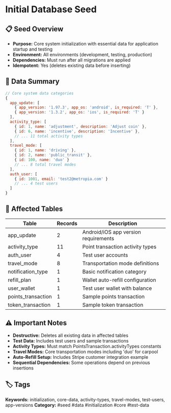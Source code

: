 # Initial Database Seed

## 📋 Seed Overview
- **Purpose:** Core system initialization with essential data for application startup and testing
- **Environment:** All environments (development, testing, production)
- **Dependencies:** Must run after all migrations are applied
- **Idempotent:** Yes (deletes existing data before inserting)

## 🔧 Data Summary
```javascript
// Core system data categories
{
  app_update: [
    { app_version: '1.97.3', app_os: 'android', is_required: 'T' },
    { app_version: '1.3.2', app_os: 'ios', is_required: 'T' }
  ],
  activity_type: [
    { id: 1, name: 'adjustment', description: 'Adjust coin' },
    { id: 6, name: 'incentive', description: 'Incentive' },
    // ... 11 total activity types
  ],
  travel_mode: [
    { id: 1, name: 'driving' },
    { id: 2, name: 'public_transit' },
    { id: 100, name: 'duo' }
    // ... 8 total travel modes
  ],
  auth_user: [
    { id: 1001, email: 'test2@metropia.com' }
    // ... 4 test users
  ]
}
```

## 📝 Affected Tables
| Table | Records | Description |
|-------|---------|-------------|
| app_update | 2 | Android/iOS app version requirements |
| activity_type | 11 | Point transaction activity types |
| auth_user | 4 | Test user accounts |
| travel_mode | 8 | Transportation mode definitions |
| notification_type | 1 | Basic notification category |
| refill_plan | 1 | Wallet auto-refill configuration |
| user_wallet | 1 | Test user wallet with balance |
| points_transaction | 1 | Sample points transaction |
| token_transaction | 1 | Sample token transaction |

## ⚠️ Important Notes
- **Destructive:** Deletes all existing data in affected tables
- **Test Data:** Includes test users and sample transactions
- **Activity Types:** Must match PointsTransaction.activityTypes constants
- **Travel Modes:** Core transportation modes including 'duo' for carpool
- **Auto-Refill Setup:** Includes Stripe customer integration example
- **Sequential Dependencies:** Some operations depend on previous insertions

## 🏷️ Tags
**Keywords:** initialization, core-data, activity-types, travel-modes, test-users, app-versions
**Category:** #seed #data #initialization #core #test-data